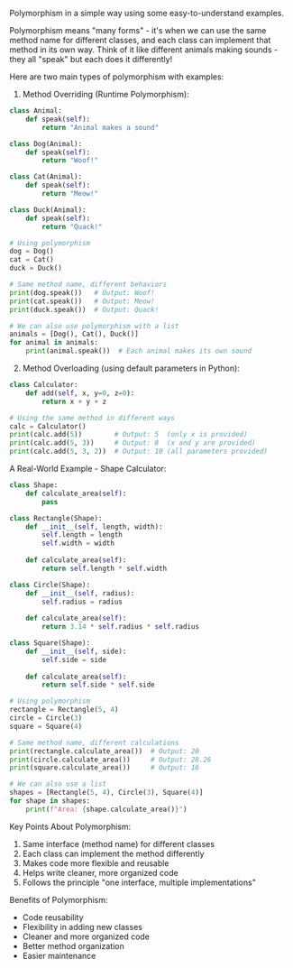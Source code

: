 Polymorphism in a simple way using some easy-to-understand examples.

Polymorphism means "many forms" - it's when we can use the same method name for different classes, and each class can implement that method in its own way. Think of it like different animals making sounds - they all "speak" but each does it differently!

Here are two main types of polymorphism with examples:

1. Method Overriding (Runtime Polymorphism):
```python
class Animal:
    def speak(self):
        return "Animal makes a sound"

class Dog(Animal):
    def speak(self):
        return "Woof!"

class Cat(Animal):
    def speak(self):
        return "Meow!"

class Duck(Animal):
    def speak(self):
        return "Quack!"

# Using polymorphism
dog = Dog()
cat = Cat()
duck = Duck()

# Same method name, different behaviors
print(dog.speak())   # Output: Woof!
print(cat.speak())   # Output: Meow!
print(duck.speak())  # Output: Quack!

# We can also use polymorphism with a list
animals = [Dog(), Cat(), Duck()]
for animal in animals:
    print(animal.speak())  # Each animal makes its own sound
```

2. Method Overloading (using default parameters in Python):
```python
class Calculator:
    def add(self, x, y=0, z=0):
        return x + y + z

# Using the same method in different ways
calc = Calculator()
print(calc.add(5))        # Output: 5  (only x is provided)
print(calc.add(5, 3))     # Output: 8  (x and y are provided)
print(calc.add(5, 3, 2))  # Output: 10 (all parameters provided)
```

A Real-World Example - Shape Calculator:
```python
class Shape:
    def calculate_area(self):
        pass

class Rectangle(Shape):
    def __init__(self, length, width):
        self.length = length
        self.width = width
    
    def calculate_area(self):
        return self.length * self.width

class Circle(Shape):
    def __init__(self, radius):
        self.radius = radius
    
    def calculate_area(self):
        return 3.14 * self.radius * self.radius

class Square(Shape):
    def __init__(self, side):
        self.side = side
    
    def calculate_area(self):
        return self.side * self.side

# Using polymorphism
rectangle = Rectangle(5, 4)
circle = Circle(3)
square = Square(4)

# Same method name, different calculations
print(rectangle.calculate_area())  # Output: 20
print(circle.calculate_area())     # Output: 28.26
print(square.calculate_area())     # Output: 16

# We can also use a list
shapes = [Rectangle(5, 4), Circle(3), Square(4)]
for shape in shapes:
    print(f"Area: {shape.calculate_area()}")
```

Key Points About Polymorphism:
1. Same interface (method name) for different classes
2. Each class can implement the method differently
3. Makes code more flexible and reusable
4. Helps write cleaner, more organized code
5. Follows the principle "one interface, multiple implementations"

Benefits of Polymorphism:
- Code reusability
- Flexibility in adding new classes
- Cleaner and more organized code
- Better method organization
- Easier maintenance

